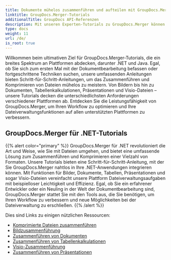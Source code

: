 ```yaml
---
title: Dokumente mühelos zusammenführen und aufteilen mit GroupDocs.Merger
linktitle: GroupDocs.Merger-Tutorials
additionalTitle: GroupDocs API-Referenzen
description: Mit unseren Experten-Tutorials zu GroupDocs.Merger können Sie Dokumente zwischen .NET- und Java-Plattformen mühelos zusammenführen, aufteilen und komprimieren. Schalten Sie nahtlose Dateiverwaltung frei!
type: docs
weight: 11
url: /de/
is_root: true
---
```


Willkommen beim ultimativen Ziel für GroupDocs.Merger-Tutorials, die ein breites Spektrum an Plattformen abdecken, darunter .NET und Java. Egal, ob Sie sich zum ersten Mal mit der Dokumentbearbeitung befassen oder fortgeschrittene Techniken suchen, unsere umfassenden Anleitungen bieten Schritt-für-Schritt-Anleitungen, um das Zusammenführen und Komprimieren von Dateien mühelos zu meistern. Von Bildern bis hin zu Dokumenten, Tabellenkalkulationen, Präsentationen und Visio-Dateien – unsere Tutorials decken die unterschiedlichsten Anforderungen verschiedener Plattformen ab. Entdecken Sie die Leistungsfähigkeit von GroupDocs.Merger, um Ihren Workflow zu optimieren und Ihre Dateiverwaltungsfunktionen auf allen unterstützten Plattformen zu verbessern.

## GroupDocs.Merger für .NET-Tutorials
{{% alert color="primary" %}}
GroupDocs.Merger für .NET revolutioniert die Art und Weise, wie Sie mit Dateien umgehen, und bietet eine umfassende Lösung zum Zusammenführen und Komprimieren einer Vielzahl von Formaten. Unsere Tutorials bieten eine Schritt-für-Schritt-Anleitung, mit der Sie GroupDocs.Merger nahtlos in Ihre .NET-Anwendungen integrieren können. Mit Funktionen für Bilder, Dokumente, Tabellen, Präsentationen und sogar Visio-Dateien vereinfacht unsere Plattform Dateiverwaltungsaufgaben mit beispielloser Leichtigkeit und Effizienz. Egal, ob Sie ein erfahrener Entwickler oder ein Neuling in der Welt der Dokumentbearbeitung sind, GroupDocs.Merger stattet Sie mit den Tools aus, die Sie benötigen, um Ihren Workflow zu verbessern und neue Möglichkeiten bei der Dateiverwaltung zu erschließen.
{{% /alert %}}

Dies sind Links zu einigen nützlichen Ressourcen:
 
- [Komprimierte Dateien zusammenführen](./net/merge-compress-files/)
- [Bildzusammenführung](./net/image-merging/)
- [Zusammenführen von Dokumenten](./net/document-merging/)
- [Zusammenführen von Tabellenkalkulationen](./net/spreadsheet-merging/)
- [Visio-Zusammenführung](./net/visio-merging/)
- [Zusammenführen von Präsentationen](./net/presentation-merging/)




